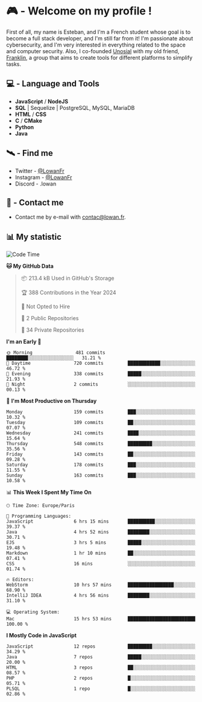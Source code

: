 # 🎮 - Welcome on my profile !
First of all, my name is Esteban, and I'm a French student whose goal is to become a full stack developer, and I'm still far from it!
I'm passionate about cybersecurity, and I'm very interested in everything related to the space and computer security.
Also, I co-founded [Unosial](https://github.com/Unosial) with my old friend, [Franklin](https://github.com/AbaFranklin/), a group that aims to create tools for different platforms to simplify tasks. 



## 💻 - Language and Tools
- **JavaScript** / **NodeJS**
- **SQL** | Sequelize | PostgreSQL, MySQL, MariaDB
- **HTML** / **CSS**
- **C** / **CMake**
- **Python**
- **Java**

## 🛰️ - Find me

 - Twitter - [@LowanFr](https://twitter.com/LowanFr/)
 - Instagram - [@LowanFr](https://instagram.com/LowanFr)
 - Discord -  .lowan
 
## 📡 - Contact me
 - Contact me by e-mail with [contac@lowan.fr](mailto:contact@lowan.fr).

## 📊 My statistic
<!--START_SECTION:waka-->
![Code Time](http://img.shields.io/badge/Code%20Time-972%20hrs%209%20mins-blue)

**🐱 My GitHub Data** 

> 📦 213.4 kB Used in GitHub's Storage 
 > 
> 🏆 388 Contributions in the Year 2024
 > 
> 🚫 Not Opted to Hire
 > 
> 📜 2 Public Repositories 
 > 
> 🔑 34 Private Repositories 
 > 
**I'm an Early 🐤** 

```text
🌞 Morning                481 commits         ████████░░░░░░░░░░░░░░░░░   31.21 % 
🌆 Daytime                720 commits         ████████████░░░░░░░░░░░░░   46.72 % 
🌃 Evening                338 commits         █████░░░░░░░░░░░░░░░░░░░░   21.93 % 
🌙 Night                  2 commits           ░░░░░░░░░░░░░░░░░░░░░░░░░   00.13 % 
```
📅 **I'm Most Productive on Thursday** 

```text
Monday                   159 commits         ███░░░░░░░░░░░░░░░░░░░░░░   10.32 % 
Tuesday                  109 commits         ██░░░░░░░░░░░░░░░░░░░░░░░   07.07 % 
Wednesday                241 commits         ████░░░░░░░░░░░░░░░░░░░░░   15.64 % 
Thursday                 548 commits         █████████░░░░░░░░░░░░░░░░   35.56 % 
Friday                   143 commits         ██░░░░░░░░░░░░░░░░░░░░░░░   09.28 % 
Saturday                 178 commits         ███░░░░░░░░░░░░░░░░░░░░░░   11.55 % 
Sunday                   163 commits         ███░░░░░░░░░░░░░░░░░░░░░░   10.58 % 
```


📊 **This Week I Spent My Time On** 

```text
🕑︎ Time Zone: Europe/Paris

💬 Programming Languages: 
JavaScript               6 hrs 15 mins       ██████████░░░░░░░░░░░░░░░   39.37 % 
Java                     4 hrs 52 mins       ████████░░░░░░░░░░░░░░░░░   30.71 % 
EJS                      3 hrs 5 mins        █████░░░░░░░░░░░░░░░░░░░░   19.48 % 
Markdown                 1 hr 10 mins        ██░░░░░░░░░░░░░░░░░░░░░░░   07.41 % 
CSS                      16 mins             ░░░░░░░░░░░░░░░░░░░░░░░░░   01.74 % 

🔥 Editors: 
WebStorm                 10 hrs 57 mins      █████████████████░░░░░░░░   68.90 % 
IntelliJ IDEA            4 hrs 56 mins       ████████░░░░░░░░░░░░░░░░░   31.10 % 

💻 Operating System: 
Mac                      15 hrs 53 mins      █████████████████████████   100.00 % 
```

**I Mostly Code in JavaScript** 

```text
JavaScript               12 repos            █████████░░░░░░░░░░░░░░░░   34.29 % 
Java                     7 repos             █████░░░░░░░░░░░░░░░░░░░░   20.00 % 
HTML                     3 repos             ██░░░░░░░░░░░░░░░░░░░░░░░   08.57 % 
PHP                      2 repos             █░░░░░░░░░░░░░░░░░░░░░░░░   05.71 % 
PLSQL                    1 repo              █░░░░░░░░░░░░░░░░░░░░░░░░   02.86 % 
```




<!--END_SECTION:waka-->
